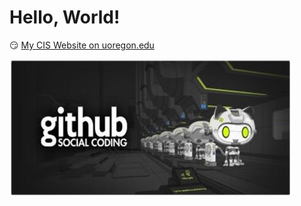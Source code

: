 # Hello, World!

:smirk: [My CIS Website on uoregon.edu](http://pages.uoregon.edu/mpatton/111/)

![github social coding logo](images/github-image.JPG)
